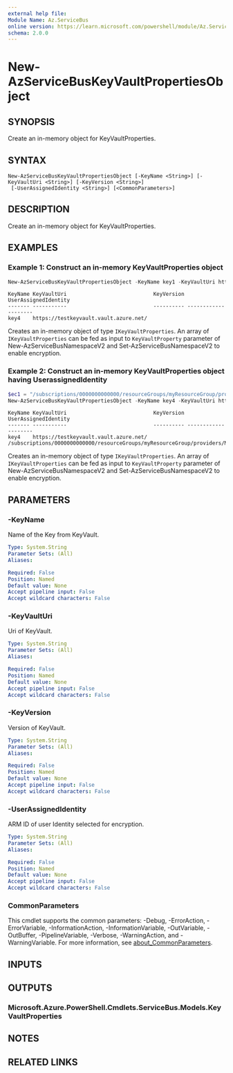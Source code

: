 ```yaml
---
external help file:
Module Name: Az.ServiceBus
online version: https://learn.microsoft.com/powershell/module/Az.ServiceBus/new-azservicebuskeyvaultpropertiesobject
schema: 2.0.0
---
```


# New-AzServiceBusKeyVaultPropertiesObject

## SYNOPSIS
Create an in-memory object for KeyVaultProperties.

## SYNTAX

```
New-AzServiceBusKeyVaultPropertiesObject [-KeyName <String>] [-KeyVaultUri <String>] [-KeyVersion <String>]
 [-UserAssignedIdentity <String>] [<CommonParameters>]
```

## DESCRIPTION
Create an in-memory object for KeyVaultProperties.

## EXAMPLES

### Example 1: Construct an in-memory KeyVaultProperties object
```powershell
New-AzServiceBusKeyVaultPropertiesObject -KeyName key1 -KeyVaultUri https://testkeyvault.vault.azure.net/
```

```Output
KeyName KeyVaultUri                            KeyVersion UserAssignedIdentity
------- -----------                            ---------- --------------------
key4    https://testkeyvault.vault.azure.net/
```
Creates an in-memory object of type `IKeyVaultProperties`.
An array of `IKeyVaultProperties` can be fed as 
input to `KeyVaultProperty` parameter of New-AzServiceBusNamespaceV2 and Set-AzServiceBusNamespaceV2 to enable encryption.

### Example 2: Construct an in-memory KeyVaultProperties object having UserassignedIdentity
```powershell
$ec1 = "/subscriptions/0000000000000/resourceGroups/myResourceGroup/providers/Microsoft.ManagedIdentity/userAssignedIdentities/myFirstIdentity"
New-AzServiceBusKeyVaultPropertiesObject -KeyName key4 -KeyVaultUri https://testkeyvault.vault.azure.net/ -UserAssignedIdentity $ec1
```

```Output
KeyName KeyVaultUri                            KeyVersion UserAssignedIdentity
------- -----------                            ---------- --------------------
key4    https://testkeyvault.vault.azure.net/           /subscriptions/0000000000000/resourceGroups/myResourceGroup/providers/Microsoft.ManagedIdentity/userAssignedIdentities/myFirstIdentity
```
Creates an in-memory object of type `IKeyVaultProperties`.
An array of `IKeyVaultProperties` can be fed as 
input to `KeyVaultProperty` parameter of New-AzServiceBusNamespaceV2 and Set-AzServiceBusNamespaceV2 to enable encryption.

## PARAMETERS

### -KeyName
Name of the Key from KeyVault.

```yaml
Type: System.String
Parameter Sets: (All)
Aliases:

Required: False
Position: Named
Default value: None
Accept pipeline input: False
Accept wildcard characters: False
```

### -KeyVaultUri
Uri of KeyVault.

```yaml
Type: System.String
Parameter Sets: (All)
Aliases:

Required: False
Position: Named
Default value: None
Accept pipeline input: False
Accept wildcard characters: False
```

### -KeyVersion
Version of KeyVault.

```yaml
Type: System.String
Parameter Sets: (All)
Aliases:

Required: False
Position: Named
Default value: None
Accept pipeline input: False
Accept wildcard characters: False
```

### -UserAssignedIdentity
ARM ID of user Identity selected for encryption.

```yaml
Type: System.String
Parameter Sets: (All)
Aliases:

Required: False
Position: Named
Default value: None
Accept pipeline input: False
Accept wildcard characters: False
```

### CommonParameters
This cmdlet supports the common parameters: -Debug, -ErrorAction, -ErrorVariable, -InformationAction, -InformationVariable, -OutVariable, -OutBuffer, -PipelineVariable, -Verbose, -WarningAction, and -WarningVariable. For more information, see [about_CommonParameters](http://go.microsoft.com/fwlink/?LinkID=113216).

## INPUTS

## OUTPUTS

### Microsoft.Azure.PowerShell.Cmdlets.ServiceBus.Models.KeyVaultProperties

## NOTES

## RELATED LINKS

